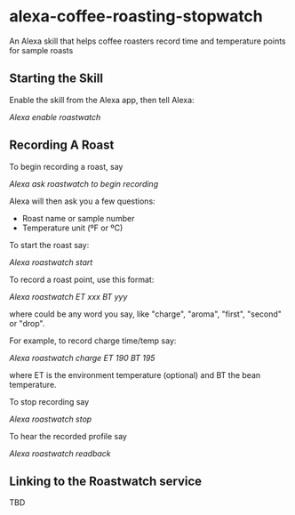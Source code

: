 # alexa-coffee-roasting-stopwatch
An Alexa skill that helps coffee roasters record time and temperature points for sample roasts

## Starting the Skill
Enable the skill from the Alexa app, then tell Alexa:

_Alexa enable roastwatch_

## Recording A Roast
To begin recording a roast, say

_Alexa ask roastwatch to begin recording_

Alexa will then ask you a few questions:

* Roast name or sample number
* Temperature unit (ºF or ºC)

To start the roast say:

_Alexa roastwatch start_

To record a roast point, use this format:

_Alexa roastwatch <pointname> ET xxx BT yyy_

where <pointname> could be any word you say, like "charge", "aroma", "first", "second" or "drop".

For example, to record charge time/temp say:

_Alexa roastwatch charge ET 190 BT 195_

where ET is the environment temperature (optional) and BT the bean temperature.

To stop recording say

_Alexa roastwatch stop_

To hear the recorded profile say

_Alexa roastwatch readback_

## Linking to the Roastwatch service
TBD

